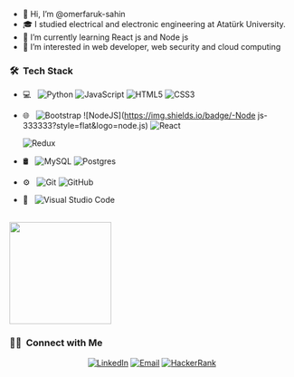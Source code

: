 - 👋 Hi, I’m @omerfaruk-sahin
- 🎓 I studied electrical and electronic engineering at Atatürk University.
- 🌱 I’m currently learning React js and Node js
- 👀 I’m interested in web developer, web security and cloud computing

<h3> 🛠 &nbsp;Tech Stack</h3>

- 💻 &nbsp;
  ![Python](https://img.shields.io/badge/python-3670A0?style=for-the-badge&logo=python&logoColor=ffdd54)
  ![JavaScript](https://img.shields.io/badge/javascript-%23323330.svg?style=for-the-badge&logo=javascript&logoColor=%23F7DF1E)
  ![HTML5](https://img.shields.io/badge/html5-%23E34F26.svg?style=for-the-badge&logo=html5&logoColor=white)
  ![CSS3](https://img.shields.io/badge/css3-%231572B6.svg?style=for-the-badge&logo=css3&logoColor=white)
- 🌐 &nbsp;
  ![Bootstrap](https://img.shields.io/badge/-Bootstrap-333333?style=flat&logo=bootstrap)
  ![NodeJS](https://img.shields.io/badge/-Node js-333333?style=flat&logo=node.js)
  ![React](https://img.shields.io/badge/-React-333333?style=flat&logo=react)
  
  ![Redux](https://img.shields.io/badge/-Redux-333333?style=flat&logo=redux)
- 🛢 &nbsp;
  ![MySQL](https://img.shields.io/badge/mysql-%2300f.svg?style=for-the-badge&logo=mysql&logoColor=white)
  ![Postgres](https://img.shields.io/badge/postgres-%23316192.svg?style=for-the-badge&logo=postgresql&logoColor=white)
  
- ⚙️ &nbsp;
  ![Git](https://img.shields.io/badge/git-%23F05033.svg?style=for-the-badge&logo=git&logoColor=white)
  ![GitHub](https://img.shields.io/badge/github-%23121011.svg?style=for-the-badge&logo=github&logoColor=white)

- 🔧 &nbsp;
 ![Visual Studio Code](https://img.shields.io/badge/Visual%20Studio%20Code-0078d7.svg?style=for-the-badge&logo=visual-studio-code&logoColor=white)

<br/>
<a href="https://github.com/omerfaruk-sahin">
 
  <img height="180em" src="https://github-readme-stats.vercel.app/api/top-langs/?username=omerfaruk-sahin&theme=buefy&layout=compact" />

</a>

<br/>

<h3> 🤝🏻 &nbsp;Connect with Me </h3>

<p align="center">
<a href="https://www.linkedin.com/in/%C3%B6merfaruk%C5%9Fahin/"><img alt="LinkedIn" src="https://img.shields.io/badge/LinkedIn-Ömer%20Faruk%20Şahin-blue?style=flat-square&logo=linkedin"></a>
<a href="mailto:omer.fs@hotmail.com"><img alt="Email" src="https://img.shields.io/badge/Email-omer.fs@hotmail.com-blue?style=flat-square&logo=hotmail"></a>
  <a href="https://www.hackerrank.com/omer_fs"><img alt="HackerRank" src="https://img.shields.io/badge/HackerRank-Ömer%20Faruk%20Şahin-blue?style=flat-square&logo=HackerRank"></a>
</p>
